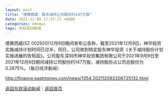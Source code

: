 ```yaml
---
layout: post
title: "德赛西威：股东减持公司股份约147万股"
date: 2021-12-09 17:37:17 +0800
categories: emnews
tags: 东财滚动新闻
---
```


德赛西威(SZ 002920)12月9日晚间发布公告称，截至2021年12月9日，神华投资实施减持计划时间已过半，同日，公司收到特定股东神华投资《关于减持股份计划实施进展的告知函》。公司股东深圳市神华投资集团有限公司于2021年9月9日至2021年12月9日期间减持公司股份约147万股，减持股份占公司总股份为0.2675%。（每日经济新闻）

<http://finance.eastmoney.com/news/1354,202112092208725132.html>

[返回东财滚动新闻](//finews.withounder.com/emnews/)｜[返回首页](//finews.withounder.com/)